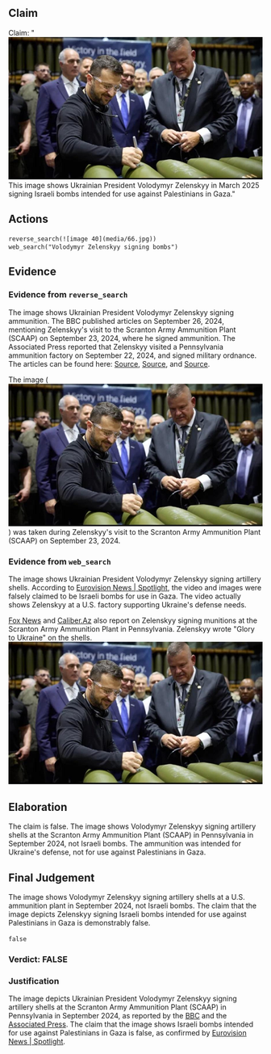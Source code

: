 ## Claim
Claim: "![image 40](media/66.jpg) This image shows Ukrainian President Volodymyr Zelenskyy in March 2025 signing Israeli bombs intended for use against Palestinians in Gaza."

## Actions
```
reverse_search(![image 40](media/66.jpg))
web_search("Volodymyr Zelenskyy signing bombs")
```

## Evidence
### Evidence from `reverse_search`
The image shows Ukrainian President Volodymyr Zelenskyy signing ammunition. The BBC published articles on September 26, 2024, mentioning Zelenskyy's visit to the Scranton Army Ammunition Plant (SCAAP) on September 23, 2024, where he signed ammunition. The Associated Press reported that Zelenskyy visited a Pennsylvania ammunition factory on September 22, 2024, and signed military ordnance. The articles can be found here: [Source](https://www.bbc.co.uk/news/articles/c80rkv0k4j8o), [Source](https://www.bbc.com/news/articles/c80rkv0k4j8o), and [Source](https://apnews.com/article/zelenskyy-johnson-ambassador-ukraine-biden-harris-trump-d81b0a055d99cfd4804b3f2c00915d09).

The image (![image 40](media/66.jpg)) was taken during Zelenskyy's visit to the Scranton Army Ammunition Plant (SCAAP) on September 23, 2024.


### Evidence from `web_search`
The image shows Ukrainian President Volodymyr Zelenskyy signing artillery shells. According to [Eurovision News | Spotlight](https://spotlight.ebu.ch/p/video-caption-falsely-claims-zelenskyy), the video and images were falsely claimed to be Israeli bombs for use in Gaza. The video actually shows Zelenskyy at a U.S. factory supporting Ukraine's defense needs.

[Fox News](https://www.foxnews.com/politics/josh-shapiro-blasted-signing-missile-alongside-zelenskyy-bidens-hometown-party-war) and [Caliber.Az](https://caliber.az/en/post/zelenskyy-s-glory-to-ukraine-inscription-on-us-bombs-in-pennsylvania-stirs-controversy) also report on Zelenskyy signing munitions at the Scranton Army Ammunition Plant in Pennsylvania. Zelenskyy wrote "Glory to Ukraine" on the shells. ![image 40](media/66.jpg)


## Elaboration
The claim is false. The image shows Volodymyr Zelenskyy signing artillery shells at the Scranton Army Ammunition Plant (SCAAP) in Pennsylvania in September 2024, not Israeli bombs. The ammunition was intended for Ukraine's defense, not for use against Palestinians in Gaza.


## Final Judgement
The image shows Volodymyr Zelenskyy signing artillery shells at a U.S. ammunition plant in September 2024, not Israeli bombs. The claim that the image depicts Zelenskyy signing Israeli bombs intended for use against Palestinians in Gaza is demonstrably false.

`false`

### Verdict: FALSE

### Justification
The image depicts Ukrainian President Volodymyr Zelenskyy signing artillery shells at the Scranton Army Ammunition Plant (SCAAP) in Pennsylvania in September 2024, as reported by the [BBC](https://www.bbc.co.uk/news/articles/c80rkv0k4j8o) and the [Associated Press](https://apnews.com/article/zelenskyy-johnson-ambassador-ukraine-biden-harris-trump-d81b0a055d99cfd4804b3f2c00915d09). The claim that the image shows Israeli bombs intended for use against Palestinians in Gaza is false, as confirmed by [Eurovision News | Spotlight](https://spotlight.ebu.ch/p/video-caption-falsely-claims-zelenskyy).
